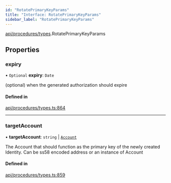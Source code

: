 ```yaml
---
id: "RotatePrimaryKeyParams"
title: "Interface: RotatePrimaryKeyParams"
sidebar_label: "RotatePrimaryKeyParams"
---
```


[api/procedures/types](../../../../../modules/API/Procedures/Types/Types.md).RotatePrimaryKeyParams

## Properties

### expiry

• `Optional` **expiry**: `Date`

(optional) when the generated authorization should expire

#### Defined in

[api/procedures/types.ts:864](https://github.com/PolymeshAssociation/polymesh-sdk/blob/88db4a911/src/api/procedures/types.ts#L864)

___

### targetAccount

• **targetAccount**: `string` \| [`Account`](../../../../../classes/API/Entities/Account/Account.md)

The Account that should function as the primary key of the newly created Identity. Can be ss58 encoded address or an instance of Account

#### Defined in

[api/procedures/types.ts:859](https://github.com/PolymeshAssociation/polymesh-sdk/blob/88db4a911/src/api/procedures/types.ts#L859)

